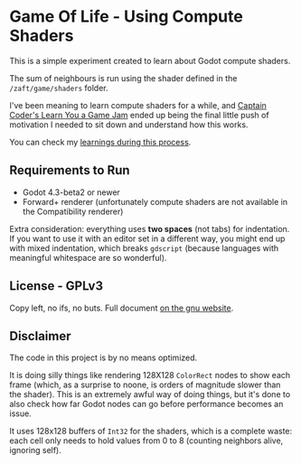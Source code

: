 # Game Of Life - Using Compute Shaders

This is a simple experiment created to learn about Godot compute shaders.

The sum of neighbours is run using the shader defined in the `/zaft/game/shaders` folder.

I've been meaning to learn compute shaders for a while,
and [Captain Coder's Learn You a Game Jam](https://itch.io/jam/learn-you-a-game-jam-2024)
ended up being the final little push of motivation I needed to sit down and understand how this works.

You can check my [learnings during this process](/learn-you-compute-shaders).

## Requirements to Run

- Godot 4.3-beta2 or newer
- Forward+ renderer (unfortunately compute shaders are not available in the Compatibility renderer)

Extra consideration: everything uses **two spaces** (not tabs) for indentation.
If you want to use it with an editor set in a different way, you might end up with mixed indentation,
which breaks `gdscript` (because languages with meaningful whitespace are so wonderful).

## License - GPLv3

Copy left, no ifs, no buts. Full document [on the gnu website](https://www.gnu.org/licenses/gpl-3.0.html).

## Disclaimer

The code in this project is by no means optimized.

It is doing silly things like rendering 128X128 `ColorRect` nodes to show each frame
(which, as a surprise to noone, is orders of magnitude slower than the shader).
This is an extremely awful way of doing things, but it's done to also check how far
Godot nodes can go before performance becomes an issue.

It uses 128x128 buffers of `Int32` for the shaders, which is a complete waste:
each cell only needs to hold values from 0 to 8 (counting neighbors alive, ignoring self).



